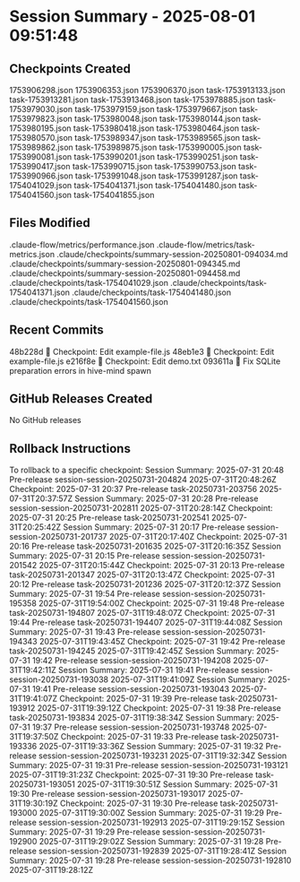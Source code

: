 # Session Summary - 2025-08-01 09:51:48

## Checkpoints Created
1753906298.json
1753906353.json
1753906370.json
task-1753913133.json
task-1753913281.json
task-1753913468.json
task-1753978885.json
task-1753979030.json
task-1753979159.json
task-1753979667.json
task-1753979823.json
task-1753980048.json
task-1753980144.json
task-1753980195.json
task-1753980418.json
task-1753980464.json
task-1753980570.json
task-1753989347.json
task-1753989565.json
task-1753989862.json
task-1753989875.json
task-1753990005.json
task-1753990081.json
task-1753990201.json
task-1753990251.json
task-1753990417.json
task-1753990715.json
task-1753990753.json
task-1753990966.json
task-1753991048.json
task-1753991287.json
task-1754041029.json
task-1754041371.json
task-1754041480.json
task-1754041560.json
task-1754041855.json

## Files Modified
.claude-flow/metrics/performance.json
.claude-flow/metrics/task-metrics.json
.claude/checkpoints/summary-session-20250801-094034.md
.claude/checkpoints/summary-session-20250801-094345.md
.claude/checkpoints/summary-session-20250801-094458.md
.claude/checkpoints/task-1754041029.json
.claude/checkpoints/task-1754041371.json
.claude/checkpoints/task-1754041480.json
.claude/checkpoints/task-1754041560.json

## Recent Commits
48b228d 🔖 Checkpoint: Edit example-file.js
48eb1e3 🔖 Checkpoint: Edit example-file.js
e216f8e 🔖 Checkpoint: Edit demo.txt
093611a 🔧 Fix SQLite preparation errors in hive-mind spawn

## GitHub Releases Created
No GitHub releases

## Rollback Instructions
To rollback to a specific checkpoint:
Session Summary: 2025-07-31 20:48	Pre-release	session-session-20250731-204824	2025-07-31T20:48:26Z
Checkpoint: 2025-07-31 20:37	Pre-release	task-20250731-203756	2025-07-31T20:37:57Z
Session Summary: 2025-07-31 20:28	Pre-release	session-session-20250731-202811	2025-07-31T20:28:14Z
Checkpoint: 2025-07-31 20:25	Pre-release	task-20250731-202541	2025-07-31T20:25:42Z
Session Summary: 2025-07-31 20:17	Pre-release	session-session-20250731-201737	2025-07-31T20:17:40Z
Checkpoint: 2025-07-31 20:16	Pre-release	task-20250731-201635	2025-07-31T20:16:35Z
Session Summary: 2025-07-31 20:15	Pre-release	session-session-20250731-201542	2025-07-31T20:15:44Z
Checkpoint: 2025-07-31 20:13	Pre-release	task-20250731-201347	2025-07-31T20:13:47Z
Checkpoint: 2025-07-31 20:12	Pre-release	task-20250731-201236	2025-07-31T20:12:37Z
Session Summary: 2025-07-31 19:54	Pre-release	session-session-20250731-195358	2025-07-31T19:54:00Z
Checkpoint: 2025-07-31 19:48	Pre-release	task-20250731-194807	2025-07-31T19:48:07Z
Checkpoint: 2025-07-31 19:44	Pre-release	task-20250731-194407	2025-07-31T19:44:08Z
Session Summary: 2025-07-31 19:43	Pre-release	session-session-20250731-194343	2025-07-31T19:43:45Z
Checkpoint: 2025-07-31 19:42	Pre-release	task-20250731-194245	2025-07-31T19:42:45Z
Session Summary: 2025-07-31 19:42	Pre-release	session-session-20250731-194208	2025-07-31T19:42:11Z
Session Summary: 2025-07-31 19:41	Pre-release	session-session-20250731-193038	2025-07-31T19:41:09Z
Session Summary: 2025-07-31 19:41	Pre-release	session-session-20250731-193043	2025-07-31T19:41:07Z
Checkpoint: 2025-07-31 19:39	Pre-release	task-20250731-193912	2025-07-31T19:39:12Z
Checkpoint: 2025-07-31 19:38	Pre-release	task-20250731-193834	2025-07-31T19:38:34Z
Session Summary: 2025-07-31 19:37	Pre-release	session-session-20250731-193748	2025-07-31T19:37:50Z
Checkpoint: 2025-07-31 19:33	Pre-release	task-20250731-193336	2025-07-31T19:33:36Z
Session Summary: 2025-07-31 19:32	Pre-release	session-session-20250731-193231	2025-07-31T19:32:34Z
Session Summary: 2025-07-31 19:31	Pre-release	session-session-20250731-193121	2025-07-31T19:31:23Z
Checkpoint: 2025-07-31 19:30	Pre-release	task-20250731-193051	2025-07-31T19:30:51Z
Session Summary: 2025-07-31 19:30	Pre-release	session-session-20250731-193017	2025-07-31T19:30:19Z
Checkpoint: 2025-07-31 19:30	Pre-release	task-20250731-193000	2025-07-31T19:30:00Z
Session Summary: 2025-07-31 19:29	Pre-release	session-session-20250731-192913	2025-07-31T19:29:15Z
Session Summary: 2025-07-31 19:29	Pre-release	session-session-20250731-192900	2025-07-31T19:29:02Z
Session Summary: 2025-07-31 19:28	Pre-release	session-session-20250731-192839	2025-07-31T19:28:41Z
Session Summary: 2025-07-31 19:28	Pre-release	session-session-20250731-192810	2025-07-31T19:28:12Z
